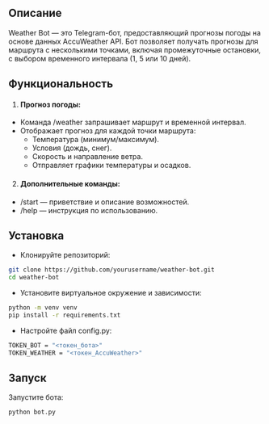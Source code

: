 ## Описание

Weather Bot — это Telegram-бот, предоставляющий прогнозы погоды на основе данных AccuWeather API. Бот позволяет получать прогнозы для маршрута с несколькими точками, включая промежуточные остановки, с выбором временного интервала (1, 5 или 10 дней).

## Функциональность

1. #### Прогноз погоды:
- Команда /weather запрашивает маршрут и временной интервал.
- Отображает прогноз для каждой точки маршрута:
    - Температура (минимум/максимум).
    - Условия (дождь, снег).
    - Скорость и направление ветра.
    - Отправляет графики температуры и осадков.
2.  #### Дополнительные команды:
- /start — приветствие и описание возможностей.
- /help — инструкция по использованию.

## Установка

- Клонируйте репозиторий:
```bash
git clone https://github.com/yourusername/weather-bot.git
cd weather-bot
```
- Установите виртуальное окружение и зависимости:
```bash
python -m venv venv
pip install -r requirements.txt
```
- Настройте файл config.py:
```bash
TOKEN_BOT = "<токен_бота>"
TOKEN_WEATHER = "<токен_AccuWeather>"
```

## Запуск

Запустите бота:

```bash
python bot.py
```
